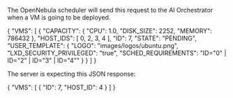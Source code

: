 The OpenNebula scheduler will send this request to the AI Orchestrator when a VM is going to be deployed.

{
  "VMS": [
    {
      "CAPACITY": {
        "CPU": 1.0,
        "DISK_SIZE": 2252,
        "MEMORY": 786432
      },
      "HOST_IDS": [
        0,
        2,
        3,
        4
      ],
      "ID": 7,
      "STATE": "PENDING",
      "USER_TEMPLATE": {
        "LOGO": "images/logos/ubuntu.png",
        "LXD_SECURITY_PRIVILEGED": "true",
        "SCHED_REQUIREMENTS": "ID=\"0\" | ID=\"2\" | ID=\"3\" | ID=\"4\""
      }
    }
  ]
}

The server is expecting this JSON response:

{
  "VMS": [
    {
      "ID": 7,
      "HOST_ID": 4
    }
  ]
}
